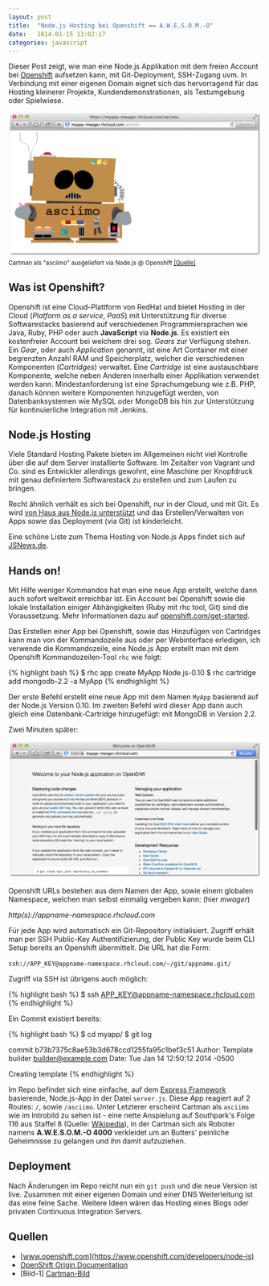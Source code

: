 ```yaml
---
layout: post
title:  "Node.js Hosting bei Openshift == A.W.E.S.O.M.-O"
date:   2014-01-15 13:02:17
categories: javascript
---
```


Dieser Post zeigt, wie man eine Node.js Applikation mit dem freien Account bei [Openshift](https://openshift.com) aufsetzen kann, mit Git-Deployment, SSH-Zugang uvm. In Verbindung mit einer eigenen Domain eignet sich das hervorragend für das Hosting kleinerer Projekte, Kundendemonstrationen, als Testumgebung oder Spielwiese.

<img class="openshift-asciimo" src="/images/node/node-openshift-2.png">
<small class="image-cap">Cartman als "asciimo" ausgeliefert via Node.js @ Openshift <a href="#pic1">[Quelle]</a></small>

## Was ist Openshift? ##

Openshift ist eine Cloud-Plattform von RedHat und bietet Hosting in der Cloud (_Platform as a service_, _PaaS_) mit Unterstützung für diverse Softwarestacks basierend auf verschiedenen Programmiersprachen wie Java, Ruby, PHP oder auch __JavaScript__ via __Node.js__. Es existiert ein kostenfreier Account bei welchem drei sog. _Gears_ zur Verfügung stehen. Ein _Gear_, oder auch _Application_ genannt, ist eine Art Container mit einer begrenzten Anzahl RAM und Speicherplatz, welcher die verschiedenen Komponenten (_Cartridges_) verwaltet.
Eine _Cartridge_ ist eine austauschbare Komponente, welche neben Anderen innerhalb einer Applikation verwendet werden kann. Mindestanforderung ist eine Sprachumgebung wie z.B. PHP, danach können weitere Komponenten hinzugefügt werden, von Datenbanksystemen wie MySQL oder MongoDB bis hin zur Unterstützung für kontinuierliche Integration mit Jenkins.


## Node.js Hosting ##

Viele Standard Hosting Pakete bieten im Allgemeinen nicht viel Kontrolle über die auf dem Server installierte Software. Im Zeitalter von Vagrant und Co. sind es Entwickler allerdings gewohnt, eine Maschine per Knopfdruck mit genau definiertem Softwarestack zu erstellen und zum Laufen zu bringen.

Recht ähnlich verhält es sich bei Openshift, nur in der Cloud, und mit Git. Es wird [von Haus aus Node.js unterstützt](https://www.openshift.com/developers/node-js) und das Erstellen/Verwalten von Apps sowie das Deployment (via Git) ist kinderleicht.

<abbr>Eine schöne Liste zum Thema Hosting von Node.js Apps findet sich auf [JSNews.de](http://jsnews.de/node-js-hosting-liste/).</abbr>


## Hands on! ##

Mit Hilfe weniger Kommandos hat man eine neue App erstellt, welche dann auch sofort weltweit erreichbar ist. Ein Account bei Openshift sowie die lokale Installation einiger Abhängigkeiten (Ruby mit rhc tool, Git) sind die Voraussetzung. Mehr Informationen dazu auf <a target="_blank" href="https://www.openshift.com/get-started">openshift.com/get-started</a>.

Das Erstellen einer App bei Openshift, sowie das Hinzufügen von Cartridges kann man von der Kommandozeile aus oder per Webinterface erledigen, ich verwende die Kommandozeile, eine Node.js App erstellt man mit dem Openshift Kommandozeilen-Tool `rhc` wie folgt:

{% highlight bash %}
$ rhc app create MyApp Node.js-0.10
$ rhc cartridge add mongodb-2.2 -a MyApp
{% endhighlight %}

Der erste Befehl erstellt eine neue App mit dem Namen `MyApp` basierend auf der Node.js Version 0.10. Im zweiten Befehl wird dieser App dann auch gleich eine Datenbank-Cartridge hinzugefügt: mit MongoDB in Version 2.2.

Zwei Minuten später:

<p class="text-center">
    <img class="openshift-node" src="/images/node/node-openshift-1.png">
</p>

Openshift URLs bestehen aus dem Namen der App, sowie einem globalen Namespace, welchen man selbst einmalig vergeben kann: (hier _mwager_)

_http(s)://appname-namespace.rhcloud.com_

Für jede App wird automatisch ein Git-Repository initialisiert. Zugriff erhält man per SSH Public-Key Authentifizierung, der Public Key wurde beim CLI Setup bereits an Openshift übermittelt. Die URL hat die Form:

`ssh://APP_KEY@appname-namespace.rhcloud.com/~/git/appname.git/`

Zugriff via SSH ist übrigens auch möglich:

{% highlight bash %}
$ ssh APP_KEY@appname-namespace.rhcloud.com
{% endhighlight %}

Ein Commit existiert bereits:

{% highlight bash %}
$ cd myapp/
$ git log

commit b73b7375c8ae53b3d678ccd1255fa95c1bef3c51
Author: Template builder <builder@example.com>
Date:   Tue Jan 14 12:50:12 2014 -0500

Creating template
{% endhighlight %}

Im Repo befindet sich eine einfache, auf dem <a href="http://expressjs.com" target="_blank">Express Framework</a> basierende, Node.js-App in der Datei `server.js`. Diese App reagiert auf 2 Routes: `/`, sowie `/asciimo`. Unter Letzterer erscheint Cartman als `asciimo` wie im Introbild zu sehen ist - eine nette Anspielung auf Southpark's Folge 116 aus Staffel 8 (Quelle:  <a href="http://en.wikipedia.org/wiki/AWESOM-O" target="_blank">Wikipedia</a>), in der Cartman sich als Roboter namens __A.W.E.S.O.M.-O 4000__ verkleidet um an Butters' peinliche Geheimnisse zu gelangen und ihn damit aufzuziehen.


## Deployment ##

Nach Änderungen im Repo reicht nun ein `git push` und die neue Version ist live. Zusammen mit einer eigenen Domain und einer DNS Weiterleitung ist das eine feine Sache. Weitere Ideen wären das Hosting eines Blogs oder privaten Continuous Integration Servers.


## Quellen ##

* [www.openshift.com](https://www.openshift.com/developers/node-js)
* [OpenShift Origin Documentation](http://openshift.github.io/documentation/oo_system_architecture_guide.html)
* <div id="pic1">[Bild-1] <a href="http://i.imgur.com/kmbjB.png">Cartman-Bild</a></div>
